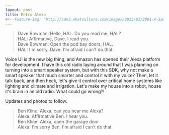 ```yaml
---
layout: post
title: Retro Alexa
#<--feature-img: "http://cdn3.whatculture.com/images/2013/01/2001-A-Space-Odyssey.jpg" -->
---
```

>Dave Bowman: Hello, HAL. Do you read me, HAL?<br>
>HAL: Affirmative, Dave. I read you.<br>
>Dave Bowman: Open the pod bay doors, HAL.<br>
>HAL: I'm sorry, Dave. I'm afraid I can't do that.

Voice UI is the new big thing, and Amazon has opened their Alexa platform for development. I have this old radio laying around that I was planning on turning into a smart speaker system, but with this SDK, why not make a smart speaker that much smarter and control it with my voice? Then, let it talk back, and then heck, let's give it control over critical home systems like lighting and climate and irrigation. Let's make my house into a robot, house it's brain in an old radio. What could go wrong?!

Updates and photos to follow.

>Ben Kline: Alexa, can you hear me Alexa?<br>
>Alexa: Affirmative Ben. I hear you.  <br>
>Ben Kline: Alexa, open the garage door<br>
>Alexa: I'm sorry Ben, I'm afraid I can't do that.  
